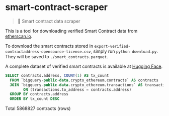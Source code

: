 # smart-contract-scraper

> 💾 Smart contract data scraper

This is a tool for downloading verified Smart Contract data from [etherscan.io](https://etherscan.io).

To download the smart contracts stored in `export-verified-contractaddress-opensource-license.csv`, simply run `python download.py`. They will be saved to `./smart_contracts.parquet`.

A complete dataset of verified smart contracts is available at [Hugging Face](https://huggingface.co/datasets/andstor/smart_contracts).


```sql
SELECT contracts.address, COUNT(1) AS tx_count
  FROM `bigquery-public-data.crypto_ethereum.contracts` AS contracts
  JOIN `bigquery-public-data.crypto_ethereum.transactions` AS transactions 
        ON (transactions.to_address = contracts.address)
  GROUP BY contracts.address
  ORDER BY tx_count DESC
```

Total 5868827 contracts (rows)